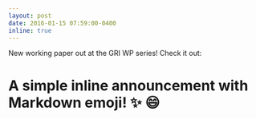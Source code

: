 ```yaml
---
layout: post
date: 2016-01-15 07:59:00-0400
inline: true
---
```


New working paper out at the GRI WP series! Check it out: 
# A simple inline announcement with Markdown emoji! :sparkles: :smile:

